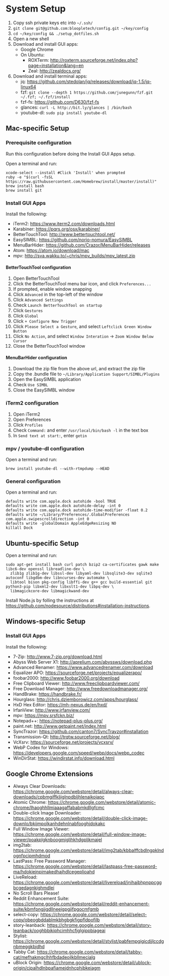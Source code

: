 # System Setup

1. Copy ssh private keys etc into `~/.ssh/`
3. `git clone git@github.com:bloopletech/config.git ~/key/config`
4. `cd ~/key/config && ./setup_dotfiles.sh`
5. Open a new shell
6. Download and install GUI apps:
   * Google Chrome
   * On Ubuntu:
     * ROXTerm: http://roxterm.sourceforge.net/index.php?page=installation&lang=en
     * Zeal: http://zealdocs.org/
7. Download and install terminal apps:
   * jq: https://github.com/stedolan/jq/releases/download/jq-1.5/jq-linux64
   * fzf: `git clone --depth 1 https://github.com/junegunn/fzf.git ~/.fzf; ~/.fzf/install`
   * fzf-fs: https://github.com/D630/fzf-fs
   * glances: `curl -L http://bit.ly/glances | /bin/bash`
   * youtube-dl: `sudo pip install youtube-dl`

## Mac-specific Setup

### Prerequisite configuration

Run this configuration before doing the Install GUI Apps setup.

Open a terminal and run:

````
xcode-select --install #Click 'Install' when prompted
ruby -e "$(curl -fsSL https://raw.githubusercontent.com/Homebrew/install/master/install)"
brew install bash
brew install git
````

### Install GUI Apps

Install the following:
* iTerm2: https://www.iterm2.com/downloads.html
* Karabiner: https://pqrs.org/osx/karabiner/
* BetterTouchTool: http://www.bettertouchtool.net/
* EasySIMBL: https://github.com/norio-nomura/EasySIMBL
* MenuBarHider: https://github.com/Crazor/MenuBarHider/releases
* Atom: https://atom.io/download/mac
* mpv: http://sva.wakku.to/~chris/mpv_builds/mpv_latest.zip

#### BetterTouchTool configuration

1. Open BetterTouchTool
2. Click the BetterTouchTool menu bar icon, and click `Preferences...`
3. If prompted, enable window snapping
4. Click `Advanced` in the top-left of the window
5. Click `Advanced Settings`
6. Check `Launch BetterTouchTool on startup`
7. Click `Gestures`
8. Click `Global`
9. Click `+ Configure New Trigger`
10. Click `Please Select a Gesture`, and select `Leftclick Green Window Button`
11. Click `No Action`, and select `Window Interation` -> `Zoom Window Below Cursor`
12. Close the BetterTouchTool window

#### MenuBarHider configuration

1. Download the zip file from the above url, and extract the zip file
2. Copy the .bundle file to `~/Library/Application Support/SIMBL/Plugins`
3. Open the EasySIMBL application
4. Check `Use SIMBL`
5. Close the EasySIMBL window

### iTerm2 configuration

1. Open iTerm2
2. Open Preferences
3. Click `Profiles`
4. Check `Command:` and enter `/usr/local/bin/bash -l` in the text box
4. In `Send text at start:`, enter `getin`

### mpv / youtube-dl configuration

Open a terminal and run:
````
brew install youtube-dl --with-rtmpdump --HEAD
````

### General configuration

Open a terminal and run:

````
defaults write com.apple.dock autohide -bool TRUE
defaults write com.apple.dock autohide-delay -int 0
defaults write com.apple.dock autohide-time-modifier -float 0.2
defaults write ~/Library/Preferences/.GlobalPreferences com.apple.swipescrolldirection -int 0
defaults write -globalDomain AppleEdgeResizing NO
killall Dock
````

## Ubuntu-specific Setup

Open a terminal and run:

````
sudo apt-get install bash curl patch bzip2 ca-certificates gawk make libc6-dev openssl libreadline-dev \
  zlib1g zlib1g-dev libssl-dev libyaml-dev libsqlite3-dev sqlite3 autoconf libgdbm-dev libncurses-dev automake \
  libtool bison pkg-config libffi-dev g++ gcc build-essential git python3-pip libxml2-dev libxslt1-dev libpq-dev \
  libmagickcore-dev libmagickwand-dev
````

Install Node.js by folling the instructions at https://github.com/nodesource/distributions#installation-instructions.

## Windows-specific Setup

### Install GUI Apps

Install the following:
* 7-Zip: http://www.7-zip.org/download.html
* Abyss Web Server X1: http://aprelium.com/abyssws/download.php
* Advanced Renamer: https://www.advancedrenamer.com/download
* Equalizer APO: https://sourceforge.net/projects/equalizerapo/
* foobar2000: http://www.foobar2000.org/download
* Free Clipboard Viewer: http://www.freeclipboardviewer.com/
* Free Download Manager: http://www.freedownloadmanager.org/
* HandBrake: https://handbrake.fr/
* Hourglass: http://chris.dziemborowicz.com/apps/hourglass/
* HxD Hex Editor: https://mh-nexus.de/en/hxd/
* IrfanView: http://www.irfanview.com/
* mpv: https://mpv.srsfckn.biz/
* Notepad++: https://notepad-plus-plus.org/
* paint.net: http://www.getpaint.net/index.html
* SyncTrazor: https://github.com/canton7/SyncTrayzor#installation
* Transmission-Qt: http://trqtw.sourceforge.net/blog/
* VcXsrv: https://sourceforge.net/projects/vcxsrv/
* WebP Codex for Windows: https://developers.google.com/speed/webp/docs/webp_codec
* WinDirStat: https://windirstat.info/download.html

## Google Chrome Extensions

* Always Clear Downloads: https://chrome.google.com/webstore/detail/always-clear-downloads/cpbmgiffkljiglnpdbljhlenaikojapc
* Atomic Chrome: https://chrome.google.com/webstore/detail/atomic-chrome/lhaoghhllmiaaagaffababmkdllgfcmc
* Double-click Image Downloader: https://chrome.google.com/webstore/detail/double-click-image-downlo/bkijmpolkanhdehnlnabfooghjdokakc
* Full Window Image Viewer: https://chrome.google.com/webstore/detail/full-window-image-viewer/poakplgknboogmjglihkhdgpljkmajel
* img2tab: https://chrome.google.com/webstore/detail/img2tab/kbbalffcbdlngpklndognfpcipmhdmod
* LastPass: Free Password Manager: https://chrome.google.com/webstore/detail/lastpass-free-password-ma/hdokiejnpimakedhajhdlcegeplioahd
* LiveReload: https://chrome.google.com/webstore/detail/livereload/jnihajbhpnppcggbcgedagnkighmdlei
* No Scroll Bars Please!
* Reddit Enhancement Suite: https://chrome.google.com/webstore/detail/reddit-enhancement-suite/kbmfpngjjgdllneeigpgjifpgocmfgmb
* select-copy: https://chrome.google.com/webstore/detail/select-copy/obeogbddablmkbhgbgkfigpfldpofilb
* story-leanback: https://chrome.google.com/webstore/detail/story-leanback/ooghbbjkiphcimhhcfjglgippbiageai
* Stylist: https://chrome.google.com/webstore/detail/stylist/pabfempgigicdjjlccdgnbmeggkbjdhd
* Tabby Cat: https://chrome.google.com/webstore/detail/tabby-cat/mefhakmgclhhfbdadeojlkbllmecialg
* uBlock Origin: https://chrome.google.com/webstore/detail/ublock-origin/cjpalhdlnbpafiamejdnhcphjbkeiagm
